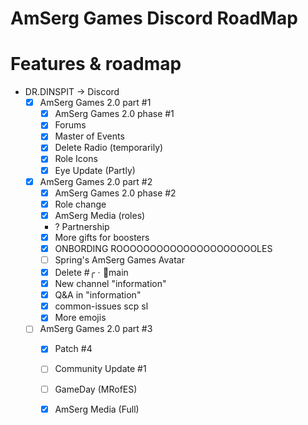# AmSerg Games Discord RoadMap
# Features & roadmap
* DR.DINSPIT → Discord
  * [x] AmSerg Games 2.0 part #1
    * [x] AmSerg Games 2.0 phase #1
    * [x] Forums
    * [x] Master of Events
    * [x] Delete Radio (temporarily)
    * [x] Role Icons
    * [x] Eye Update (Partly)
  * [x] AmSerg Games 2.0 part #2
    * [x] AmSerg Games 2.0 phase #2
     * [x] Role change
     * [x] AmSerg Media (roles)
     * ? Partnership
     * [x] More gifts for boosters
     * [x] ONBORDING ROOOOOOOOOOOOOOOOOOOOOLES
     * [ ] Spring's AmSerg Games Avatar
     * [x] Delete #╭ㆍ🔔main
     * [x] New channel "information"
     * [x] Q&A in "information"
     * [x] common-issues scp sl
     * [x] More emojis
  * [ ] AmSerg Games 2.0 part #3
     * [x] Patch #4
     * [ ] Community Update #1
     * [ ] GameDay (MRofES)
     * [x] AmSerg Media (Full)

 
